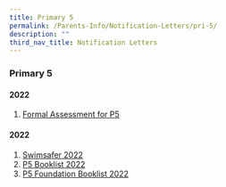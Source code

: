 ```yaml
---
title: Primary 5
permalink: /Parents-Info/Notification-Letters/pri-5/
description: ""
third_nav_title: Notification Letters
---
```

### Primary 5

#### 2022
1. [Formal Assessment for P5](/files/2023/T1/2023%20Formal%20Assessment%20for%20P5%20(Parent%20notification).pdf)

#### 2022
1. [Swimsafer 2022](/files/Swimsafer%202022.pdf)
2. [P5 Booklist 2022](/files/P5%20Booklist%202022.pdf)
3. [P5 Foundation Booklist 2022](/files/P5%20Foundation%20Booklist%202022.pdf)